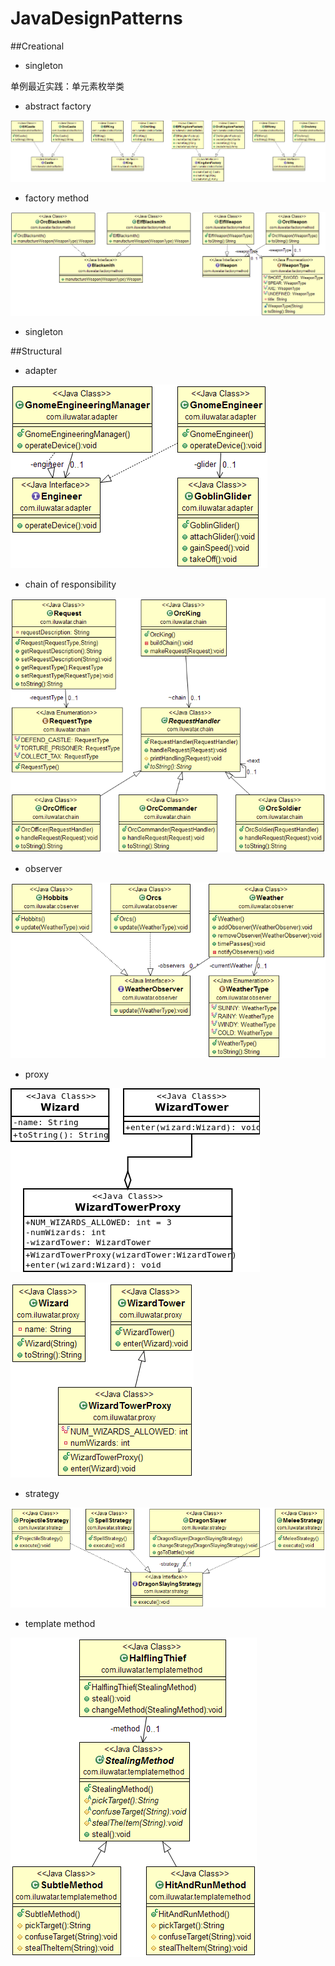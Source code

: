 # JavaDesignPatterns 

##Creational
* singleton

单例最近实践：单元素枚举类 

* abstract factory

![图1](https://github.com/suqun/JavaDesignPatterns/blob/master/src/main/java/com/larry/creational/abstractfactory/etc/abstract-factory.png)

* factory method

![图2](https://github.com/suqun/JavaDesignPatterns/blob/master/src/main/java/com/larry/creational/factorymethod/etc/factory-method.png)

* singleton

##Structural

* adapter

![图3](https://github.com/suqun/JavaDesignPatterns/blob/master/src/main/java/com/larry/structural/adapter/etc/adapter.png)

* chain of responsibility

![图4](https://github.com/suqun/JavaDesignPatterns/blob/master/src/main/java/com/larry/structural/chain/etc/chain.png)

* observer

![图5](https://github.com/suqun/JavaDesignPatterns/blob/master/src/main/java/com/larry/structural/observer/etc/observer.png)

* proxy

![图6](https://github.com/suqun/JavaDesignPatterns/blob/master/src/main/java/com/larry/structural/proxy/aggregation/etc/proxy_aggregation.png)

![图7](https://github.com/suqun/JavaDesignPatterns/blob/master/src/main/java/com/larry/structural/proxy/generalization/etc/proxy.png)

* strategy

![图8](https://github.com/suqun/JavaDesignPatterns/blob/master/src/main/java/com/larry/structural/strategy/etc/strategy.png)

* template method

![图9](https://github.com/suqun/JavaDesignPatterns/blob/master/src/main/java/com/larry/structural/template_method/etc/template-method.png)

